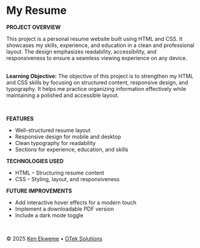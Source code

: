 # My Resume

<p><strong>PROJECT OVERVIEW</strong></p>
This project is a personal resume website built using HTML and CSS. It showcases my skills, experience, and education in a clean and professional layout. The design emphasizes readability, accessibility, and responsiveness to ensure a seamless viewing experience on any device.
<br><br>
<p><strong>Learning Objective:</strong> The objective of this project is to strengthen my HTML and CSS skills by focusing on structured content, responsive design, and typography. It helps me practice organizing information effectively while maintaining a polished and accessible layout.</p>
<br>
<p><strong>FEATURES</strong></p>
<ul>
  <li>Well-structured resume layout</li>
  <li>Responsive design for mobile and desktop</li>
  <li>Clean typography for readability</li>
  <li>Sections for experience, education, and skills</li>
</ul>
<p><strong>TECHNOLOGIES USED</strong></p>
<ul>
  <li>HTML – Structuring resume content</li>
  <li>CSS – Styling, layout, and responsiveness</li>
</ul>
<p><strong>FUTURE IMPROVEMENTS</strong></p>
<ul>
  <li>Add interactive hover effects for a modern touch</li>
  <li>Implement a downloadable PDF version</li>
  <li>Include a dark mode toggle</li>
</ul>
<br>
<footer>
    <p>&copy; 2025 <a href="https://www.linkedin.com/in/ekweme-ken" target="_blank">Ken Ekweme</a> &bull; <a href="https://www.oteksolutions.net" target="_blank">OTek Solutions</a></p>
</footer>
